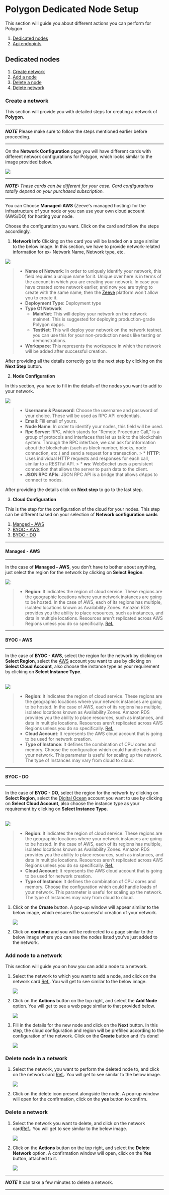 # Polygon Dedicated Node Setup

This section will guide you about different actions you can perform for Polygon 

 1. [Dedicated nodes](#dedicated-nodes)
 2. [Api endpoints](#api-endpoints)

## Dedicated nodes

  1. [Create network](#create-a-network)
  2. [Add a node](#add-node-to-a-network)
  3. [Delete a node](#delete-node-in-a-network)
  4. [Delete network](#delete-a-network)

### **Create a network**

This section will provide you with detailed steps for creating a network of **Polygon**.

---
***NOTE*** Please make sure to follow the steps mentioned earlier before proceeding.

---


On the **Network Configuration** page you will have different cards with different network configurations for Polygon, which looks similar to the image provided below. 

  ![](images/polygonNetworkConfiguration.png)

---
***NOTE:** These cards can be different for your case. Card configurations totally depend on your purchased subscription.*

---

You can Choose **Managed-AWS** (Zeeve's managed hosting) for the infrastructure of your node or you can use your own cloud account (AWS/DO) for hosting your node.

Choose the configuration you want. Click on the card and follow the steps accordingly.

1. **Network Info** 
Clicking on the card you will be landed on a page similar to the below image. In this section, we have to provide network-related information for ex- Network Name, Network type, etc.

  ![](images/polygonCreateNetwork-01.png)

> *   **Name of Network**: In order to uniquely identify your network, this field requires a unique name for it. Unique over here is in terms of the account in which you are creating your network. In case you have created some network earlier, and now you are trying to create with the same name, then the [Zeeve](https://zeeve.io) platform won't allow you to create it.
> *  **Deployment Type**: Deployment type
> *  **Type Of Network**
>     *   **MainNet**: This will deploy your network on the network mainnet. This is suggested for deploying production-grade Polygon dapps.
>     *   **TestNet**: This will deploy your network on the network testnet. you can use this for your non-production needs like testing or demonstrations.
> *  **Workspace**: This represents the workspace in which the network will be added after successful creation.

After providing all the details correctly go to the next step by clicking on the **Next Step** button.

2. **Node Configuration**

In this section, you have to fill in the details of the nodes you want to add to your network.

  ![](images/polygonCreateNetwork-02.png)

> * **Username & Password**: Choose the username and password of your choice. These will be used as RPC API credentials.
> * **Email**: Fill email of yours.
> * **Node Name**: In order to identify your nodes, this field will be used. 
> *  **Rpc Server**: RPC, which stands for "Remote Procedure Call," is a group of protocols and interfaces that let us talk to the blockchain system. Through the RPC interface, we can ask for information about the blockchain (such as block number, blocks, node connection, etc.) and send a request for a transaction. 
    >     * **HTTP**: Uses individual HTTP requests and responses for each call, similar to a RESTful API.
    >     * **ws**: WebSocket uses a persistent connection that allows the server to push data to the client.
> * **JSON RPC APIs**: JSON RPC API is a bridge that allows dApps to connect to nodes.

After providing the details click on **Next step** to go to the last step.

3. **Cloud Configuration**

This is the step for the configuration of the cloud for your nodes. This step can be different based on your selection of **Network configuration cards**
 
  1. [Manged - AWS](#managed---aws)
  2. [BYOC - AWS](#byoc---aws)
  3. [BYOC - DO](#byoc---do)


---
#### Managed - AWS
---

In the case of **Managed - AWS**, you don't have to bother about anything, just select the region for the network by clicking on **Select Region**.

  ![](images/polygonCreateNetworkMANAGED-AWS.png)

> * **Region**: It indicates the region of cloud service. These regions are the geographic locations where your network instances are going to be hosted. In the case of AWS, each of its regions has multiple, isolated locations known as Availability Zones. Amazon RDS provides you the ability to place resources, such as instances, and data in multiple locations. Resources aren't replicated across AWS Regions unless you do so specifically. [Ref.](https://docs.aws.amazon.com/AmazonRDS/latest/UserGuide/Concepts.RegionsAndAvailabilityZones.html)

---
#### BYOC - AWS
---

In the case of **BYOC - AWS**, select the region for the network by clicking on **Select Region**, select the [AWS](./cloud_authorization.md) account you want to use by clicking on **Select Cloud Account**, also choose the instance type as your requirement by clicking on **Select Instance Type**.<br></br>

  ![](images/polygonCreateNetworkBYOC-AWS.png)

> * **Region**: It indicates the region of cloud service. These regions are the geographic locations where your network instances are going to be hosted. In the case of AWS, each of its regions has multiple, isolated locations known as Availability Zones. Amazon RDS provides you the ability to place resources, such as instances, and data in multiple locations. Resources aren't replicated across AWS Regions unless you do so specifically. [Ref.](https://docs.aws.amazon.com/AmazonRDS/latest/UserGuide/Concepts.RegionsAndAvailabilityZones.html)
> * **Cloud Account**: It represents the AWS cloud account that is going to be used for network creation. 
> *   **Type of Instance**: It defines the combination of CPU cores and memory. Choose the configuration which could handle loads of your network. This parameter is useful for scaling up the network. The type of Instances may vary from cloud to cloud.

---
#### BYOC - DO
---

In the case of **BYOC - DO**, select the region for the network by clicking on **Select Region**, select the [Digital Ocean](./cloud_authorization.md) account you want to use by clicking on **Select Cloud Account**, also choose the instance type as your requirement by clicking on **Select Instance Type**.<br></br>

  ![](images/polygonCreateNetworkBYOC-DO.png)

> * **Region**: It indicates the region of cloud service. These regions are the geographic locations where your network instances are going to be hosted. In the case of AWS, each of its regions has multiple, isolated locations known as Availability Zones. Amazon RDS provides you the ability to place resources, such as instances, and data in multiple locations. Resources aren't replicated across AWS Regions unless you do so specifically. [Ref.](https://docs.aws.amazon.com/AmazonRDS/latest/UserGuide/Concepts.RegionsAndAvailabilityZones.html)
> * **Cloud Account**: It represents the AWS cloud account that is going to be used for network creation. 
> *   **Type of Instance**: It defines the combination of CPU cores and memory. Choose the configuration which could handle loads of your network. This parameter is useful for scaling up the network. The type of Instances may vary from cloud to cloud.


1. Click on the **Create** button. A pop-up window will appear similar to the below image, which ensures the successful creation of your network.

    ![](images/createNetworkSuccessModal.png)

5. Click on **continue** and you will be redirected to a page similar to the below image where you can see the nodes listed you've just added to the network.


### **Add node to a network**

This section will guide you on how you can add a node to a network.


1. Select the network to which you want to add a node, and click on the network card [Ref.](./View_your_network_and_nodes.md). You will get to see similar to the below image.

    ![](images/viewNetwork.png)

2. Click on the **Actions** button on the top right, and select the **Add Node** option. You will get to see a web page similar to that provided below.

    ![](images/polygonAddnode-1.png)

3. Fill in the details for the new node and click on the **Next** button. In this step, the cloud configuration and region will be prefilled according to the configuration of the network. Click on the **Create** button and it's done! 

    ![](images/polygonAddnode-2.png.png)
 


### **Delete node in a network**

1. Select the network, you want to perform the deleted node to, and click on the network card [Ref.](./View_your_network_and_nodes.md). You will get to see similar to the below image.

    ![](images/viewNetwork.png)

2. Click on the delete icon present alongside the node. A pop-up window will open for the confirmation, click on the **yes** button to confirm.
   
    [](images/deleteNodeModal.png)


### **Delete a network**


1. Select the network you want to delete, and click on the network card[Ref.](./View_your_network_and_nodes.md). You will get to see similar to the below image.

    ![](images/viewNetwork.png)

2. Click on the **Actions** button on the top right, and select the **Delete Network** option. A confirmation window will open, click on the **Yes** button, attached to it.

    ![](images/deleteNetwork.png)

---
***NOTE*** It can take a few minutes to delete a network.

---
